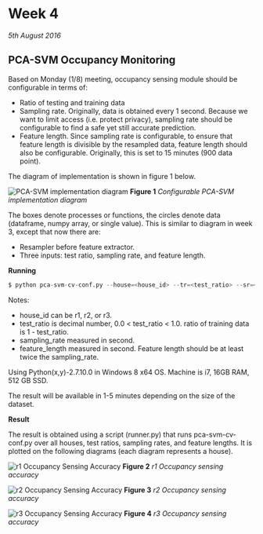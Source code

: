 # Week 4
*5th August 2016*

## PCA-SVM Occupancy Monitoring
Based on Monday (1/8) meeting, occupancy sensing module should be configurable in terms of:
* Ratio of testing and training data
* Sampling rate. Originally, data is obtained every 1 second. Because we want to limit access (i.e. protect privacy), sampling rate should be configurable to find a safe yet still accurate prediction.
* Feature length. Since sampling rate is configurable, to ensure that feature length is divisible by the resampled data, feature length should also be configurable. Originally, this is set to 15 minutes (900 data point).

The diagram of implementation is shown in figure 1 below.

![PCA-SVM implementation diagram](../images/configurable-pca-svm.png)
    **Figure 1** *Configurable PCA-SVM implementation diagram*
    
The boxes denote processes or functions, the circles denote data (dataframe, numpy array, or single value). This is similar to diagram in week 3, except that now there are:
* Resampler before feature extractor.
* Three inputs: test ratio, sampling rate, and feature length.

**Running**

```py
$ python pca-svm-cv-conf.py --house=<house_id> --tr=<test_ratio> --sr=<sampling_rate> --fl=<feature length>
```

Notes:
* house_id can be r1, r2, or r3.
* test_ratio is decimal number, 0.0 < test_ratio < 1.0. ratio of training data is 1 - test_ratio.
* sampling_rate measured in second.
* feature_length measured in second. Feature length should be at least twice the sampling_rate.

Using Python(x,y)-2.7.10.0 in Windows 8 x64 OS. Machine is i7, 16GB RAM, 512 GB SSD. 

The result will be available in 1-5 minutes depending on the size of the dataset.

**Result**

The result is obtained using a script (runner.py) that runs pca-svm-cv-conf.py over all houses, test ratios, sampling rates, and feature lengths. It is plotted on the following diagrams (each diagram represents a house).

![r1 Occupancy Sensing Accuracy](../images/r1-configurable-accuracy.png)
    **Figure 2** *r1 Occupancy sensing accuracy*
	
![r2 Occupancy Sensing Accuracy](../images/r2-configurable-accuracy.png)
    **Figure 3** *r2 Occupancy sensing accuracy*	
	
![r3 Occupancy Sensing Accuracy](../images/r3-configurable-accuracy.png)
    **Figure 4** *r3 Occupancy sensing accuracy*